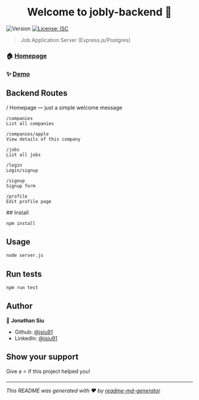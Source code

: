 <h1 align="center">Welcome to jobly-backend 👋</h1>
<p>
  <img alt="Version" src="https://img.shields.io/badge/version-2.0.0-blue.svg?cacheSeconds=2592000" />
  <a href="#" target="_blank">
    <img alt="License: ISC" src="https://img.shields.io/badge/License-ISC-yellow.svg" />
  </a>
</p>

> Job Application Server (Express.js/Postgres)

### 🏠 [Homepage](https://jobly-backend-server.herokuapp.com/companies)

### ✨ [Demo](https://jobly-backend-server.herokuapp.com/companies)

## Backend Routes
<p>
    /
    Homepage — just a simple welcome message

    /companies
    List all companies

    /companies/apple
    View details of this company

    /jobs
    List all jobs

    /login
    Login/signup

    /signup
    Signup form
    
    /profile
    Edit profile page
</p>
## Install

```sh
npm install
```

## Usage

```sh
node server.js
```

## Run tests

```sh
npm run test
```

## Author

👤 **Jonathan Siu**

* Github: [@jsiu91](https://github.com/jsiu91)
* LinkedIn: [@jsiu91](https://linkedin.com/in/jsiu91)

## Show your support

Give a ⭐️ if this project helped you!

***
_This README was generated with ❤️ by [readme-md-generator](https://github.com/kefranabg/readme-md-generator)_